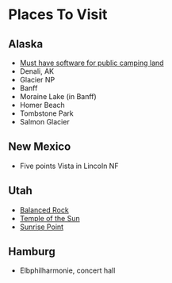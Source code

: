 # Places To Visit

## Alaska

- [Must have software for public camping land](http://www.backroadmapbooks.com/backroad-mapbooks/bc-backroad-maps)
- Denali, AK
- Glacier NP
- Banff
- Moraine Lake (in Banff)
- Homer Beach
- Tombstone Park
- Salmon Glacier

## New Mexico

- Five points Vista in Lincoln NF

## Utah

- [Balanced Rock](https://en.m.wikipedia.org/wiki/Balanced_Rock)
- [Temple of the Sun](https://utah.com/capitol-reef-national-park/cathedral-valley)
- [Sunrise Point](https://www.tripadvisor.com/Attraction_Review-g143015-d146990-Reviews-Sunrise_Point-Bryce_Canyon_National_Park_Utah.html)

## Hamburg

- Elbphilharmonie, concert hall
